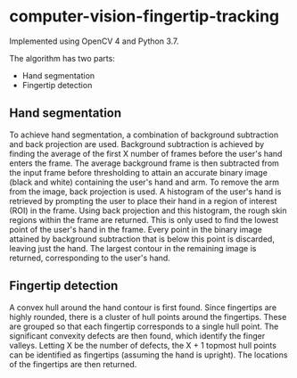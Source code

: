# computer-vision-fingertip-tracking
Implemented using OpenCV 4 and Python 3.7.

The algorithm has two parts:
- Hand segmentation
- Fingertip detection

## Hand segmentation
To achieve hand segmentation, a combination of background subtraction and back projection are used.
Background subtraction is achieved by finding the average of the first X number of frames before the user's hand enters the frame.
The average background frame is then subtracted from the input frame before thresholding to attain an accurate binary image (black and white) containing the user's hand and arm.
To remove the arm from the image, back projection is used. A histogram of the user's hand is retrieved by prompting the user
to place their hand in a region of interest (ROI) in the frame. Using back projection and this histogram, the rough skin regions
within the frame are returned. This is only used to find the lowest point of the user's hand in the frame.
Every point in the binary image attained by background subtraction that is below this point is discarded, leaving just the hand.
The largest contour in the remaining image is returned, corresponding to the user's hand.

## Fingertip detection
A convex hull around the hand contour is first found. Since fingertips are highly rounded, there is a cluster of hull points
around the fingertips. These are grouped so that each fingertip corresponds to a single hull point. The significant convexity defects are then found,
which identify the finger valleys. Letting X be the number of defects, the X + 1 topmost hull points can be identified as fingertips (assuming the hand is upright).
The locations of the fingertips are then returned.
